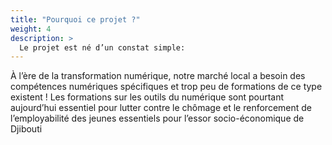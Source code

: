 ```yaml
---
title: "Pourquoi ce projet ?"
weight: 4
description: >
  Le projet est né d’un constat simple: 
---
```


À l’ère de la transformation numérique, notre marché local a besoin des compétences numériques spécifiques et trop peu de formations de ce type existent ! Les formations sur les outils du numérique sont pourtant aujourd’hui essentiel pour lutter contre le chômage et le renforcement de l’employabilité des jeunes essentiels pour l’essor socio-économique de Djibouti